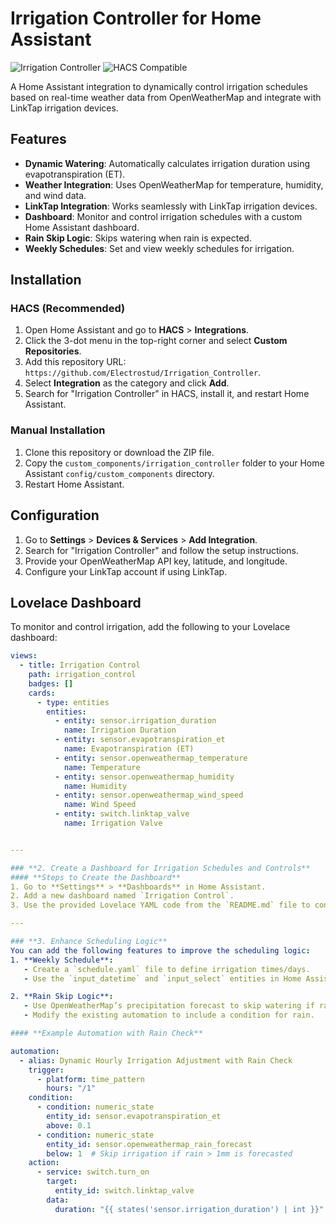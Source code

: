 # Irrigation Controller for Home Assistant

![Irrigation Controller](https://img.shields.io/github/v/release/Electrostud/Irrigation_Controller)
![HACS Compatible](https://img.shields.io/badge/HACS-Compatible-green)

A Home Assistant integration to dynamically control irrigation schedules based on real-time weather data from OpenWeatherMap and integrate with LinkTap irrigation devices.

## Features
- **Dynamic Watering**: Automatically calculates irrigation duration using evapotranspiration (ET).
- **Weather Integration**: Uses OpenWeatherMap for temperature, humidity, and wind data.
- **LinkTap Integration**: Works seamlessly with LinkTap irrigation devices.
- **Dashboard**: Monitor and control irrigation schedules with a custom Home Assistant dashboard.
- **Rain Skip Logic**: Skips watering when rain is expected.
- **Weekly Schedules**: Set and view weekly schedules for irrigation.

## Installation

### HACS (Recommended)
1. Open Home Assistant and go to **HACS** > **Integrations**.
2. Click the 3-dot menu in the top-right corner and select **Custom Repositories**.
3. Add this repository URL: `https://github.com/Electrostud/Irrigation_Controller`.
4. Select **Integration** as the category and click **Add**.
5. Search for "Irrigation Controller" in HACS, install it, and restart Home Assistant.

### Manual Installation
1. Clone this repository or download the ZIP file.
2. Copy the `custom_components/irrigation_controller` folder to your Home Assistant `config/custom_components` directory.
3. Restart Home Assistant.

## Configuration
1. Go to **Settings** > **Devices & Services** > **Add Integration**.
2. Search for "Irrigation Controller" and follow the setup instructions.
3. Provide your OpenWeatherMap API key, latitude, and longitude.
4. Configure your LinkTap account if using LinkTap.

## Lovelace Dashboard
To monitor and control irrigation, add the following to your Lovelace dashboard:

```yaml
views:
  - title: Irrigation Control
    path: irrigation_control
    badges: []
    cards:
      - type: entities
        entities:
          - entity: sensor.irrigation_duration
            name: Irrigation Duration
          - entity: sensor.evapotranspiration_et
            name: Evapotranspiration (ET)
          - entity: sensor.openweathermap_temperature
            name: Temperature
          - entity: sensor.openweathermap_humidity
            name: Humidity
          - entity: sensor.openweathermap_wind_speed
            name: Wind Speed
          - entity: switch.linktap_valve
            name: Irrigation Valve


---

### **2. Create a Dashboard for Irrigation Schedules and Controls**
#### **Steps to Create the Dashboard**
1. Go to **Settings** > **Dashboards** in Home Assistant.
2. Add a new dashboard named `Irrigation Control`.
3. Use the provided Lovelace YAML code from the `README.md` file to configure the dashboard.

---

### **3. Enhance Scheduling Logic**
You can add the following features to improve the scheduling logic:
1. **Weekly Schedule**:
   - Create a `schedule.yaml` file to define irrigation times/days.
   - Use the `input_datetime` and `input_select` entities in Home Assistant to allow users to configure schedules via the UI.

2. **Rain Skip Logic**:
   - Use OpenWeatherMap’s precipitation forecast to skip watering if rain is expected in the next 24 hours.
   - Modify the existing automation to include a condition for rain.

#### **Example Automation with Rain Check**

automation:
  - alias: Dynamic Hourly Irrigation Adjustment with Rain Check
    trigger:
      - platform: time_pattern
        hours: "/1"
    condition:
      - condition: numeric_state
        entity_id: sensor.evapotranspiration_et
        above: 0.1
      - condition: numeric_state
        entity_id: sensor.openweathermap_rain_forecast
        below: 1  # Skip irrigation if rain > 1mm is forecasted
    action:
      - service: switch.turn_on
        target:
          entity_id: switch.linktap_valve
        data:
          duration: "{{ states('sensor.irrigation_duration') | int }}"
